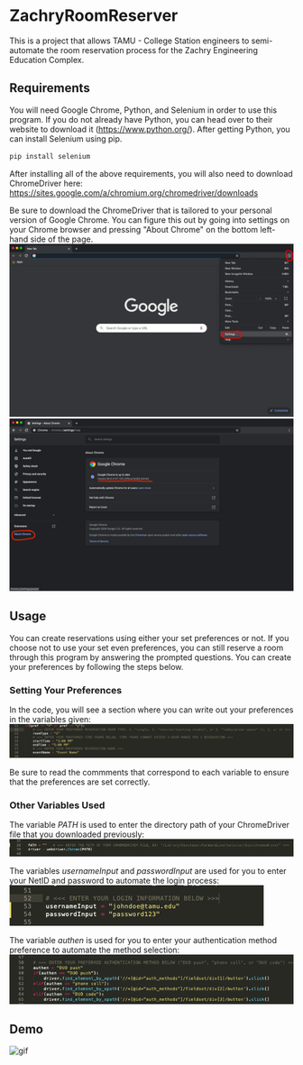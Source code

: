 # **ZachryRoomReserver**
This is a project that allows TAMU - College Station engineers to semi-automate the room reservation process for the Zachry Engineering Education Complex.

## **Requirements**
You will need Google Chrome, Python, and Selenium in order to use this program. If you do not already have Python, you can head over to their website to download it (https://www.python.org/). After getting Python, you can install Selenium using pip.

```bash
pip install selenium
```
After installing all of the above requirements, you will also need to download ChromeDriver here: https://sites.google.com/a/chromium.org/chromedriver/downloads

Be sure to download the ChromeDriver that is tailored to your personal version of Google Chrome. You can figure this out by going into settings on your Chrome browser and pressing "About Chrome" on the bottom left-hand side of the page.
![image](media/settingsHighlight.png)
![image](media/aboutChrome.png)

## **Usage**
You can create reservations using either your set preferences or not. If you choose not to use your set even preferences, you can still reserve a room through this program by answering the prompted questions. You can create your preferences by following the steps below.

### **Setting Your Preferences**
In the code, you will see a section where you can write out your preferences in the variables given:
![image](media/preferenceCodeScreenshot.png)

Be sure to read the commments that correspond to each variable to ensure that the preferences are set correctly.

### **Other Variables Used**
The variable *PATH* is used to enter the directory path of your ChromeDriver file that you downloaded previously:
![image](media/PATHdirectory.png)

The variables *usernameInput* and *passwordInput* are used for you to enter your NetID and password to automate the login process:
![image](media/loginInfo.png)

The variable *authen* is used for you to enter your authentication method preference to automate the method selection:
![image](media/authenticationPref.png)

## **Demo**
![gif](media/finalVideo.gif)
